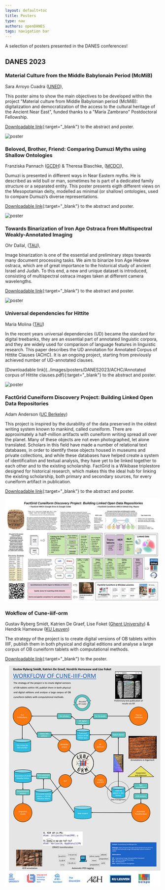 ```yaml
---
layout: default+toc
title: Posters
type: nav
authors: openDANES
tags: navigation bar
---
```


A selection of posters presented in the DANES conferences!

## DANES 2023

### Material Culture from the Middle Babylonain Period (McMiB)

Sara Arroyo Cuadra ([UNED](https://portalcientifico.uned.es/investigadores/205113/detalle)),

This poster aims to show the main objectives to be developed within the project "Material culture from Middle Babylonian period (McMiB): digitalization and democratization of the access to the cultural heritage of the Ancient Near East", funded thanks to a "María Zambrano" Postdoctoral Fellowship.

[Downloadable link](../images/posters/DANES2023/arroyo/arroyo_poster.pdf){:target="_blank"} to the abstract and poster.

![poster](../images/posters/DANES2023/arroyo/McMiB_Sara.jpg)

### Beloved, Brother, Friend: Comparing Dumuzi Myths using Shallow Ontologies
Franziska Pannach ([GCDH](https://www.gcdh.de/en/welcome/)) & Theresa Blaschke, ([MCDCI](https://www.uni-marburg.de/de/mcdci)),

Dumuzi is presented in different ways in Near Eastern myths. He is described as wild bull or man, sometimes he is part of a dedicated family structure or a separated entity. This poster presents eigth different views on the Mesopotamian deity, modelled as minimal (or shallow) ontologies, used to compare Dumuzi’s diverse representations. 

[Downloadable link](../images/posters/DANES2023/arroyo/arroyo_poster.pdf){:target="_blank"} to the abstract and poster.

![poster](../images/posters/DANES2023/pannach-blaschke/Poster_Pannach_Blaschke-Franzi.jpg)

### Towards Binarization of Iron Age Ostraca from Multispectral Weakly-Annotated Imaging
Ohr Dallal, ([TAU](https://en.cs.tau.ac.il/computer)), 

Image binarization is one of the essential and preliminary steps towards many document processing tasks. We aim to binarize Iron Age Hebrew ostraca, which are of great importance to the historical study of ancient Israel and Judah. To this end, a new and unique dataset is introduced, consisting of multispectral ostraca images taken at different camera wavelengths. 

[Downloadable link](../images/posters/DANES2023/arroyo/arroyo_poster.pdf){:target="_blank"} to the abstract and poster.

![poster](../images/posters/DANES2023/ohr/ostraca_binarization_poster_DANES_2023.jpg)

### Universal dependencies for Hittite
Maria Molina ([TAU](https://en.cs.tau.ac.il/computer))

In the recent years universal dependencies (UD) became the standard for digital treebanks, they are an essential part of annotated linguistic corpora, and they are widely used for comparison of language features in linguistic research. This paper describes the UD annotation for Annotated Corpus of Hittite Clauses (ACHC). It is an ongoing project, starting from previously achieved number of UD-annotated clauses.

[Downloadable link](../images/posters/DANES2023/ACHC/Annotated corpus of Hittite clauses.pdf){:target="_blank"} to the abstract and poster.

![poster](../images/posters/DANES2023/ACHC/ACHC-poster.jpg)

### FactGrid Cuneiform Discovery Project: Building Linked Open Data Repositories
Adam Anderson ([UC Berkeley](https://bids.berkeley.edu/people/adam-g-anderson))

This project is inspired by the durability of the data preserved in the oldest writing system known to mankind, called cuneiform. There are approximately a half-million artifacts with cuneiform writing spread all over the planet. Many of these objects are not even photographed, let alone translated. Scholars in this field have made a number of relational text databases, in order to identify these objects housed in museums and private collections, and while these databases have helped create a system of identificaiton and textual analysis, they have yet to be linked together to each other and to the existing scholarship. FactGrid is a Wikibase triplestore designed for historical research, which makes this the ideal hub for linking the existing scholarship, both primary and secondary sources, for every cuneiform artifact in publication.

[Downloadable link](../images/posters/DANES2023/factgrid/FactGrid_AWCA_Poster_2022-Adam-Anderson.pdf){:target="_blank"} to the abstract and poster.

![poster](../images/posters/DANES2023/factgrid/FactGrid_AWCA_Poster_2022-Adam-Anderson.jpg)

### Wokflow of Cune-iiif-orm
Gustav Ryberg Smidt, Katrien De Graef, Lise Foket ([Ghent University](https://research.flw.ugent.be/en/projects/cune-iiif-orm-towards-internationally-image-interoperable-corpus-cuneiform-tablets)) & Hendrik Hameeuw ([KU Leuven](https://www.kuleuven.be/wieiswie/en/person/00045269))

The strategy of the project is to create digital versions of OB tablets within IIIF, publish them in both physical and digital editions and analyse a large corpus of OB cuneiform tablets with computational methods.

[Downloadable link](..images/posters/DANES2023/cune-iiif-orm/poster_danes_cune-iiif-orm.pdf){:target="_blank"} to the poster.

![poster](../images/posters/DANES2023/cune-iiif-orm/poster_danes_cune-iiif-orm.jpg)